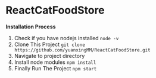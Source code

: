 # ReactCatFoodStore

**Installation Process**

1. Check if you have nodejs installed `node -v`
2. Clone This Project `git clone https://github.com/yuanxingMM/ReactCatFoodStore.git`
3. Navigate to project directory 
4. Install node modules `npm install`
5. Finally Run The Project `npm start`